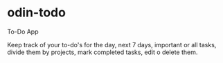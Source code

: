 # odin-todo

To-Do App

Keep track of your to-do's for the day, next 7 days, important or all tasks, divide them by projects, mark completed tasks, edit o delete them.
